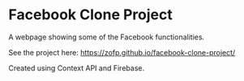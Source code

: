 # Facebook Clone Project

A webpage showing some of the Facebook functionalities.



See the project here: https://zofp.github.io/facebook-clone-project/

Created using Context API and Firebase.
